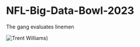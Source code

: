 # NFL-Big-Data-Bowl-2023
The gang evaluates linemen

![Trent Williams](https://c.tenor.com/qJMDjq64JiMAAAAC/trent-williams-49ers.gif)) 

